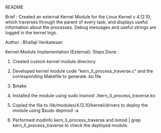 README 

Brief : Created an external Kernel Module for the Linux Kernel v 4.12.10, which traverses through the parent of every task, and 
        displays useful information about the processes. Debug messages and useful strings are logged in the kernel
        logs.
        
Author : Bhallaji Venkatesan  

Kernel-Module Implementation (External): 
Steps Done :
1. Created custom kernel module directory 

2. Developed kernel module code “kern_ll_process_traverse.c” and the corresponding Makefile to generate .ko file

3. $make
 
4. Installed the module using sudo insmod ./kern_ll_process_traverse.ko 

5. Copied the file to /lib/modules/4.12.10/kernel/drivers to deploy the module using $sudo depmod -a 

6. Performed modinfo kern_ll_process_traverse and lsmod | grep kern_ll_process_traverse to check the deployed module.
